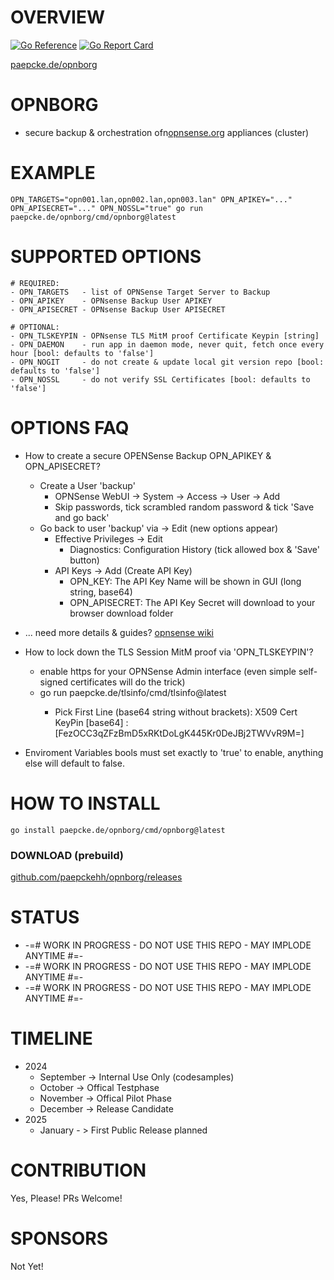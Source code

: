 # OVERVIEW 
[![Go Reference](https://pkg.go.dev/badge/paepcke.de/opnborg.svg)](https://pkg.go.dev/paepcke.de/opnborg) 
[![Go Report Card](https://goreportcard.com/badge/paepcke.de/opnborg)](https://goreportcard.com/report/paepcke.de/opnborg) 

[paepcke.de/opnborg](https://paepcke.de/opnborg/)

# OPNBORG 

- secure backup & orchestration ofn[opnsense.org](https://opnsense.org/) appliances (cluster)
  
# EXAMPLE 
```
OPN_TARGETS="opn001.lan,opn002.lan,opn003.lan" OPN_APIKEY="..." OPN_APISECRET="..." OPN_NOSSL="true" go run paepcke.de/opnborg/cmd/opnborg@latest
```

# SUPPORTED OPTIONS 

```
# REQUIRED: 
- OPN_TARGETS   - list of OPNSense Target Server to Backup
- OPN_APIKEY    - OPNsense Backup User APIKEY
- OPN_APISECRET - OPNsense Backup User APISECRET

# OPTIONAL:
- OPN_TLSKEYPIN - OPNsense TLS MitM proof Certificate Keypin [string]
- OPN_DAEMON    - run app in daemon mode, never quit, fetch once every hour [bool: defaults to 'false']
- OPN_NOGIT     - do not create & update local git version repo [bool: defaults to 'false']
- OPN_NOSSL     - do not verify SSL Certificates [bool: defaults to 'false']

```
# OPTIONS FAQ
- How to create a secure OPENSense Backup OPN_APIKEY & OPN_APISECRET? 
    - Create a User 'backup' 
        - OPNSense WebUI -> System -> Access -> User -> Add 
        - Skip passwords, tick scrambled random password & tick 'Save and go back' 
    - Go back to user 'backup' via -> Edit (new options appear)
        - Effective Privileges -> Edit 
            - Diagnostics: Configuration History (tick allowed box & 'Save' button)
        - API Keys -> Add (Create API Key)
            - OPN_KEY: The API Key Name will be shown in GUI (long string, base64)
            - OPN_APISECRET: The API Key Secret will download to your browser download folder
 - ... need more details & guides? [opnsense wiki](https://docs.opnsense.org/development/how-tos/api.html)

- How to lock down the TLS Session MitM proof via 'OPN_TLSKEYPIN'? 
    - enable https for your OPNSense Admin interface (even simple self-signed certificates will do the trick)
    - go run paepcke.de/tlsinfo/cmd/tlsinfo@latest <opn-server-name>
        - Pick First Line (base64 string without brackets): X509 Cert KeyPin [base64] : [FezOCC3qZFzBmD5xRKtDoLgK445Kr0DeJBj2TWVvR9M=]

- Enviroment Variables bools must set exactly to 'true' to enable, anything else will default to false.

# HOW TO INSTALL

```
go install paepcke.de/opnborg/cmd/opnborg@latest
```

### DOWNLOAD (prebuild)

[github.com/paepckehh/opnborg/releases](https://github.com/paepckehh/opnborg/releases)


# STATUS

 - -=# WORK IN PROGRESS - DO NOT USE THIS REPO - MAY IMPLODE ANYTIME #=- 
 - -=# WORK IN PROGRESS - DO NOT USE THIS REPO - MAY IMPLODE ANYTIME #=- 
 - -=# WORK IN PROGRESS - DO NOT USE THIS REPO - MAY IMPLODE ANYTIME #=- 

# TIMELINE 

 - 2024
    - September -> Internal Use Only (codesamples)
    - October   -> Offical Testphase 
    - November  -> Offical Pilot Phase
    - December  -> Release Candidate
 - 2025
    - January - > First Public Release planned 

# CONTRIBUTION

Yes, Please! PRs Welcome! 

# SPONSORS 

Not Yet!
